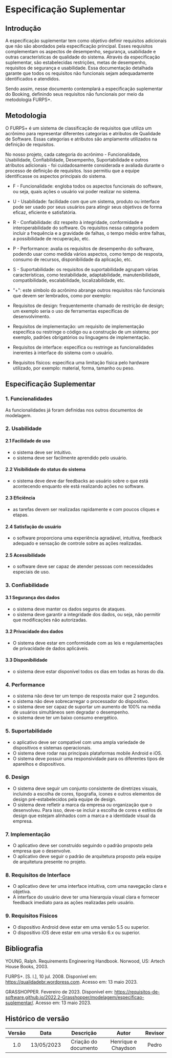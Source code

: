 # Especificação Suplementar

## Introdução

A especificação suplementar tem como objetivo definir requisitos adicionais que não são abordados pela especificação principal. Esses requisitos complementam os aspectos de desempenho, segurança, usabilidade e outras características de qualidade do sistema. Através da especificação suplementar, são estabelecidas restrições, metas de desempenho, requisitos de segurança e usabilidade. Essa documentação detalhada garante que todos os requisitos não funcionais sejam adequadamente identificados e atendidos.

Sendo assim, nesse documento contemplará a especificação suplementar do Booking, definindo seus requisitos não funcionais por meio da metodologia FURPS+.

## Metodologia

O FURPS+ é um sistema de classificação de requisitos que utiliza um acrônimo para representar diferentes categorias e atributos de Qualidade de Software. Essas categorias e atributos são amplamente utilizados na definição de requisitos.

No nosso projeto, cada categoria do acrônimo - Funcionalidade, Usabilidade, Confiabilidade, Desempenho, Suportabilidade e outros atributos adicionais - foi cuidadosamente considerada e avaliada durante o processo de definição de requisitos. Isso permitiu que a equipe identificasse os aspectos principais do sistema.

- F - Funcionalidade: engloba todos os aspectos funcionais do software, ou seja, quais ações o usuário vai poder realizar no sistema.

- U - Usabilidade: facilidade com que um sistema, produto ou interface pode ser usado por seus usuários para atingir seus objetivos de forma eficaz, eficiente e satisfatória.

- R - Confiabilidade: diz respeito à integridade, conformidade e interoperabilidade do software. Os requisitos nessa categoria podem incluir a frequência e a gravidade de falhas, o tempo médio entre falhas, a possibilidade de recuperação, etc.

- P - Performance: avalia os requisitos de desempenho do software, podendo usar como medida vários aspectos, como tempo de resposta, consumo de recursos, disponibilidade da aplicação, etc.

- S - Suportabilidade: os requisitos de suportabilidade agrupam várias características, como testabilidade, adaptabilidade, manutenibilidade, compatibilidade, escalabilidade, localizabilidade, etc.

- "+": este símbolo do acrônimo abrange outros requisitos não funcionais que devem ser lembrados, como por exemplo:

- Requisitos de design: frequentemente chamado de restrição de design; um exemplo seria o uso de ferramentas específicas de desenvolvimento.

- Requisitos de implementação: um requisito de implementação especifica ou restringe o código ou a construção de um sistema; por exemplo, padrões obrigatórios ou linguagens de implementação.

- Requisitos de interface: especifica ou restringe as funcionalidades inerentes à interface do sistema com o usuário.

- Requisitos físicos: especifica uma limitação física pelo hardware utilizado, por exemplo: material, forma, tamanho ou peso.

## Especificação Suplementar

### 1. Funcionalidades
As funcionalidades já foram definidas nos outros documentos de modelagem.

### 2. Usabilidade

#### 2.1 Facilidade de uso
- o sistema deve ser intuitivo.
- o sistema deve ser facilmente aprendido pelo usuário.

#### 2.2 Visibilidade do status do sistema 
- o sistema deve deve dar feedbacks ao usuário sobre o que está acontecendo enquanto ele está realizando ações no software.

#### 2.3 Eficiência
- as tarefas devem ser realizadas rapidamente e  com poucos cliques e etapas. 

#### 2.4 Satisfação do usuário
- o software proporciona uma experiência agradável, intuitiva, feedback adequado e sensação de controle sobre as ações realizadas.

#### 2.5 Acessibilidade
- o software deve ser capaz de atender pessoas com necessidades especiais de uso.

### 3. Confiabilidade

#### 3.1 Segurança dos dados
- o sistema deve manter os dados seguros de ataques.
- o sistema deve garantir a integridade dos dados, ou seja, não permitir que modificações não autorizadas.

#### 3.2 Privacidade dos dados
-  O sistema deve estar em conformidade com as leis e regulamentações de privacidade de dados aplicáveis.

#### 3.3 Disponibilidade
- o sistema deve estar disponível todos os dias em todas as horas do dia.

### 4. Performance
- o sistema não deve ter um tempo de resposta maior que 2 segundos.
- o sistema não deve sobrecarregar o processador do dispositivo.
- o sistema deve ser capaz de suportar um aumento de 100% na média de usuários simultâneos sem degradar o desempenho.
-  o sistema deve ter um baixo consumo energético.

### 5. Suportabilidade

- o aplicativo deve ser compatível com uma ampla variedade de dispositivos e sistemas operacionais.
- O sistema deve rodar nas principais plataformas mobile Android e iOS.
- O sistema deve possuir uma responsividade para os diferentes tipos de aparelhos e dispositivos.

### 6. Design

- O sistema deve seguir um conjunto consistente de diretrizes visuais, incluindo a escolha de cores, tipografia, ícones e outros elementos de design pré-estabelecidos pela equipe de design.
- O sistema deve refletir a marca da empresa ou organização que o desenvolveu. Para isso, deve-se incluir a escolha de cores e estilos de design que estejam alinhados com a marca e a identidade visual da empresa. 

### 7. Implementação

- O aplicativo deve ser construído seguindo o padrão proposto pela empresa que o desenvolve.
- O aplicativo deve seguir o padrão de arquitetura proposto pela equipe de arquitetura presente no projeto.

### 8. Requisitos de Interface

- O aplicativo deve ter uma interface intuitiva, com uma navegação clara e objetiva.
- A interface do usuário deve ter uma hierarquia visual clara e fornecer feedback imediato para as ações realizadas pelo usuário.

### 9. Requisitos Físicos

- O dispositivo Android deve estar em uma versão 5.5 ou superior.
- O dispositivo iOS deve estar em uma versão 6.x ou superior.


## Bibliografia
YOUNG, Ralph. Requirements Engineering Handbook. Norwood, US: Artech House Books, 2003.

FURPS+. [S. l.], 10 jul. 2008. Disponível em: https://qualidadebr.wordpress.com. Acesso em: 13 maio 2023.

GRASSHOPPER. Fevereiro de 2023. Disponível em: https://requisitos-de-software.github.io/2022.2-Grasshopper/modelagem/especificao-suplementar/. Acesso em: 13 maio 2023.

## Histórico de versão

| Versão |    Data    |      Descrição       | Autor |     Revisor      |
| :----: | :--------: | :------------------: | :---: | :--------------: |
|  1.0   | 13/05/2023 | Criação do documento | Henrique e Chaydson  | Pedro |
